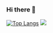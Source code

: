 ### Hi there 👋

[![Top Langs](https://github-readme-stats.vercel.app/api/top-langs/?username=sw32rt&show_icons=true)](https://github.com/anuraghazra/github-readme-stats)
[![](https://raw.githubusercontent.com/sw32rt/sw32rt/main/profile-summary-card-output/default/2-most-commit-language.svg)](https://github.com/vn7n24fzkq/github-profile-summary-cards)
 
<!--
**sw32rt/sw32rt** is a ✨ _special_ ✨ repository because its `README.md` (this file) appears on your GitHub profile.

Here are some ideas to get you started:

- 🔭 I’m currently working on ...
- 🌱 I’m currently learning ...
- 👯 I’m looking to collaborate on ...
- 🤔 I’m looking for help with ...
- 💬 Ask me about ...
- 📫 How to reach me: ...
- 😄 Pronouns: ...
- ⚡ Fun fact: ...
-->
